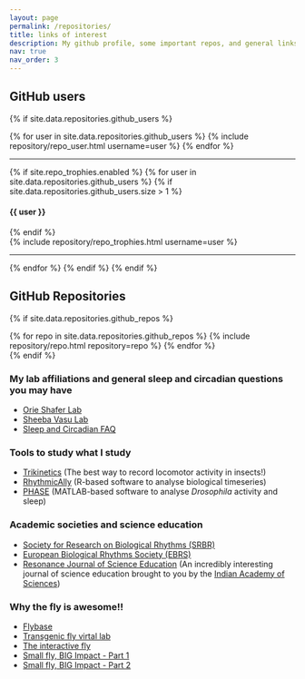 ```yaml
---
layout: page
permalink: /repositories/
title: links of interest
description: My github profile, some important repos, and general links of interest.
nav: true
nav_order: 3
---
```


## GitHub users

{% if site.data.repositories.github_users %}
<div class="repositories d-flex flex-wrap flex-md-row flex-column justify-content-between align-items-center">
  {% for user in site.data.repositories.github_users %}
    {% include repository/repo_user.html username=user %}
  {% endfor %}
</div>

---

{% if site.repo_trophies.enabled %}
{% for user in site.data.repositories.github_users %}
  {% if site.data.repositories.github_users.size > 1 %}
  <h4>{{ user }}</h4>
  {% endif %}
  <div class="repositories d-flex flex-wrap flex-md-row flex-column justify-content-between align-items-center">
  {% include repository/repo_trophies.html username=user %}
  </div>

  ---

{% endfor %}
{% endif %}
{% endif %}

## GitHub Repositories

{% if site.data.repositories.github_repos %}
<div class="repositories d-flex flex-wrap flex-md-row flex-column justify-content-between align-items-center">
  {% for repo in site.data.repositories.github_repos %}
    {% include repository/repo.html repository=repo %}
  {% endfor %}
</div>
{% endif %}

### My lab affiliations and general sleep and circadian questions you may have
- [Orie Shafer Lab](https://www.shaferlab.org)
- [Sheeba Vasu Lab](https://www.clockclub.org)
- [Sleep and Circadian FAQ](http://www-personal.umich.edu/~ojwalch/sleepfaq/)

### Tools to study what I study
- [Trikinetics](https://trikinetics.com) (The best way to record locomotor activity in insects!)
- [RhythmicAlly](https://github.com/abhilashlakshman/RhythmicAlly) (R-based software to analyse biological timeseries)
- [PHASE](https://github.com/ajlopatkin/PHASE) (MATLAB-based software to analyse _Drosophila_ activity and sleep)

### Academic societies and science education
- [Society for Research on Biological Rhythms (SRBR)](https://srbr.org)
- [European Biological Rhythms Society (EBRS)](https://www.ebrs-online.org)
- [Resonance Journal of Science Education](https://www.ias.ac.in/Journals/Resonance_–_Journal_of_Science_Education/) (An incredibly interesting journal of science education brought to you by the [Indian Academy of Sciences](https://www.ias.ac.in))

### Why the fly is awesome!!
- [Flybase](http://flybase.org)
- [Transgenic fly virtal lab](https://www.biointeractive.org/classroom-resources/transgenic-fly-virtual-lab)
- [The interactive fly](https://www.sdbonline.org/sites/fly/aimain/1aahome.htm)
- [Small fly, BIG Impact - Part 1](https://www.youtube.com/watch?v=qDbJnFLl3kU)
- [Small fly, BIG Impact - Part 2](https://www.youtube.com/watch?v=C9FSf6nhDSc)
